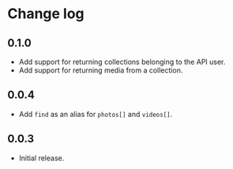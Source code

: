 # Change log

## 0.1.0
* Add support for returning collections belonging to the API user.
* Add support for returning media from a collection.

## 0.0.4
* Add `find` as an alias for `photos[]` and `videos[]`.

## 0.0.3
* Initial release.
